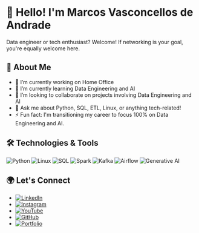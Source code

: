 # 👋 Hello! I'm Marcos Vasconcellos de Andrade

Data engineer or tech enthusiast? Welcome! If networking is your goal, you're equally welcome here.

## 🚀 About Me

- 🔭 I’m currently working on Home Office
- 🌱 I’m currently learning Data Engineering and AI
- 👯 I’m looking to collaborate on projects involving Data Engineering and AI
- 💬 Ask me about Python, SQL, ETL, Linux, or anything tech-related!
- ⚡ Fun fact: I'm transitioning my career to focus 100% on Data Engineering and AI.

## 🛠️ Technologies & Tools

![Python](https://img.shields.io/badge/-Python-333333?style=flat&logo=python)
![Linux](https://img.shields.io/badge/-Linux-333333?style=flat&logo=linux)
![SQL](https://img.shields.io/badge/-SQL-333333?style=flat&logo=postgresql)
![Spark](https://img.shields.io/badge/-Spark-333333?style=flat&logo=apache-spark)
![Kafka](https://img.shields.io/badge/-Kafka-333333?style=flat&logo=apache-kafka)
![Airflow](https://img.shields.io/badge/-Airflow-333333?style=flat&logo=apache-airflow)
![Generative AI](https://img.shields.io/badge/Generative_AI-%23FF6F61.svg?style=for-the-badge&logo=ai&logoColor=white)

## 🌍 Let's Connect

- [![LinkedIn](https://img.shields.io/badge/-LinkedIn-0A66C2?style=flat&logo=Linkedin&logoColor=white)](https://www.linkedin.com/in/dataengineer-profile)
- [![Instagram](https://img.shields.io/badge/Instagram-%23E4405F.svg?style=for-the-badge&logo=Instagram&logoColor=white)](https://instagram.com/dataengineer.jobs)
- [![YouTube](https://img.shields.io/badge/-YouTube-FF0000?style=flat&logo=youtube&logoColor=white)]([https://www.youtube.com/channel/UCyNq6Jt-P3L2oPkV1qUtXaA])
- [![GitHub](https://img.shields.io/badge/-GitHub-181717?style=flat&logo=github)](https://github.com/marcosvandrade)
- [![Portfolio](https://img.shields.io/badge/-Portfolio-2CA5E0?style=flat&logo=internet-explorer&logoColor=white)](https://dataengineer.net.br/)
